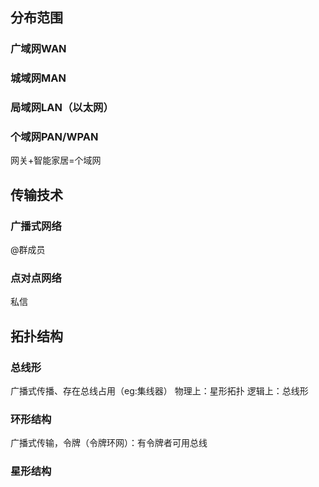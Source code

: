 


## 分布范围
### 广域网WAN
### 城域网MAN
### 局域网LAN（以太网）
### 个域网PAN/WPAN
网关+智能家居=个域网
## 传输技术
### 广播式网络
@群成员
### 点对点网络
私信
## 拓扑结构
### 总线形
广播式传播、存在总线占用（eg:集线器）
物理上：星形拓扑
逻辑上：总线形
### 环形结构
广播式传输，令牌（令牌环网）：有令牌者可用总线
### 星形结构


<!--stackedit_data:
eyJoaXN0b3J5IjpbLTE2NDU3Nzg0MTgsLTM5OTcwNzAzMF19
-->